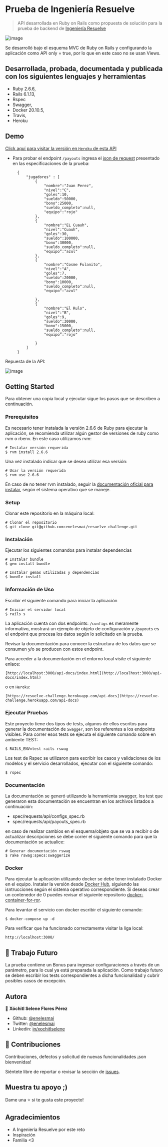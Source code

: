 # Prueba de Ingeniería Resuelve

> API desarrollada en Ruby on Rails como propuesta de solución para la prueba de backend de [Ingeniería Resuelve](https://github.com/resuelve/prueba-ing-backend)

![image](https://user-images.githubusercontent.com/5160907/111025320-fe5a3080-83a8-11eb-91d6-2f718e33e69f.png)

Se desarrolló bajo el esquema MVC de Ruby on Rails y configurando la aplicación como API only = true, por lo que en este caso no se usan Views.

## Desarrollada, probada, documentada y publicada con los siguientes lenguajes y herramientas

- Ruby 2.6.6,
- Rails 6.1.13,
- Rspec
- Swagger,
- Docker 20.10.5, 
- Travis, 
- Heroku

## Demo

[Click aquí para visitar la versión en `Heroku` de esta API](https://resuelve-challenge.herokuapp.com/api-docs)

* Para probar el endpoint `/payouts` ingresa el [json de request](https://github.com/resuelve/prueba-ing-backend) presentado en las especificaciones de la prueba:

        {
            "jugadores" : [  
                {  
                    "nombre":"Juan Perez",
                    "nivel":"C",
                    "goles":10,
                    "sueldo":50000,
                    "bono":25000,
                    "sueldo_completo":null,
                    "equipo":"rojo"
                },
                {  
                    "nombre":"EL Cuauh",
                    "nivel":"Cuauh",
                    "goles":30,
                    "sueldo":100000,
                    "bono":30000,
                    "sueldo_completo":null,
                    "equipo":"azul"
                },
                {  
                    "nombre":"Cosme Fulanito",
                    "nivel":"A",
                    "goles":7,
                    "sueldo":20000,
                    "bono":10000,
                    "sueldo_completo":null,
                    "equipo":"azul"

                },
                {  
                    "nombre":"El Rulo",
                    "nivel":"B",
                    "goles":9,
                    "sueldo":30000,
                    "bono":15000,
                    "sueldo_completo":null,
                    "equipo":"rojo"

                }
            ]
        }


Repuesta de la API:

![image](https://user-images.githubusercontent.com/5160907/111032832-cfa57f80-83d3-11eb-81bc-263196ef49b5.png)

## Getting Started

Para obtener una copia local y ejecutar sigue los pasos que se describen a continuación.


### Prerequisitos

Es necesario tener instalada la versión 2.6.6 de Ruby para ejecutar la aplicación, se recomienda utilizar algún gestor de versiones de ruby como rvm o rbenv. En este caso utilizamos rvm:

    # Instalar versión requerida
    $ rvm install 2.6.6

Una vez instalado indicar que se desea utilizar esa versión:

    # Usar la versión requerida
    $ rvm use 2.6.6

En caso de no tener rvm instalado, seguir la [documentación oficial para instalar](https://rvm.io/rvm/install), según el sistema operativo que se maneje.


### Setup

Clonar este repositorio en la máquina local:

    # Clonar el repositorio
    $ git clone git@github.com:enelesmai/resuelve-challenge.git


### Instalación

Ejecutar los siguientes comandos para instalar dependencias

    # Instalar bundle
    $ gem install bundle

    # Instalar gemas utilizadas y dependencias
    $ bundle install


### Información de Uso

Escribir el siguiente comando para iniciar la aplicación

    # Iniciar el servidor local
    $ rails s

La aplicación cuenta con dos endpoints: `/configs` es meramente informativo, mostrará un ejemplo de objeto de configuración y `/payouts` es el endpoint que procesa los datos según lo solicitado en la prueba.

Revisar la documentación para conocer la estructura de los datos que se consumen y/o se producen con estos endpoint.

Para acceder a la documentación en el entorno local visite el siguiente enlace:

    [http://localhost:3000/api-docs/index.html](http://localhost:3000/api-docs/index.html)

o en `Heroku`:

    [https://resuelve-challenge.herokuapp.com/api-docs](https://resuelve-challenge.herokuapp.com/api-docs)


### Ejecutar Pruebas

Este proyecto tiene dos tipos de tests, algunos de ellos escritos para generar la documentación de `Swagger`, son los referentes a los endpoints visibles. Para correr esos tests se ejecuta el siguiente comando sobre en ambiente TEST:

    $ RAILS_ENV=test rails rswag

Los test de Rspec se utilizaron para escribir los casos y validaciones de los modelos y el servicio desarrollados, ejecutar con el siguiente comando:

    $ rspec


### Documentación

La documentación se generó utilizando la herramienta swagger, los test que generaron esta documentación se encuentran en los archivos listados a continuación:
* spec/requests/api/configs_spec.rb
* spec/requests/api/payouts_spec.rb

en caso de realizar cambios en el esquema/objeto que se va a recibir o de actualizar descripciones se debe correr el siguiente comando para que la documentación se actualice:

    # Generar documentación rswag
    $ rake rswag:specs:swaggerize


### Docker

Para ejecutar la aplicación utilizando docker se debe tener instalado Docker en el equipo. Instalar la versión desde [Docker Hub](https://docs.docker.com/get-docker/), siguiendo las isntrucciones según el sistema operativo correspondiente.
Si deseas crear un contenedor de 0 puedes revisar el siguiente repositorio [docker-container-for-ror](https://github.com/enelesmai/docker-container-for-ror).

Para levantar el servicio con docker escribir el siguiente comando:

    $ docker-compose up -d

Para verificar que ha funcionado correctamente visitar la liga local:

    http://localhost:3000/


## 🤝 Trabajo Futuro

La prueba contiene un Bonus para ingresar configuraciones a través de un parámetro, para lo cual ya está preparada la aplicación. Como trabajo futuro se deben escribir los tests correspondientes a dicha funcionalidad y cubrir posibles casos de excepción.


## Autora

👤 **Xóchitl Selene Flores Pérez**

- Github: [@enelesmai](https://github.com/enelesmai)
- Twitter: [@enelesmai](https://twitter.com/enelesmai)
- Linkedin: [in/xochitlselene](https://linkedin.com/in/xochitlselene)


## 🤝 Contribuciones

Contribuciones, defectos y solicitud de nuevas funcionalidades ¡son bienvenidas!

Siéntete libre de reportar o revisar la sección de [issues](issues/).


## Muestra tu apoyo ;)

Dame una ⭐️ si te gusta este proyecto!


## Agradecimientos

- A Ingeniería Resuelve por este reto
- Inspiración
- Familia <3
